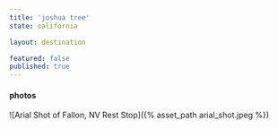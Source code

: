 ```yaml
---
title: 'joshua tree'
state: california

layout: destination

featured: false
published: true
---
```


#### photos
![Arial Shot of Fallon, NV Rest Stop]({% asset_path arial_shot.jpeg %})
